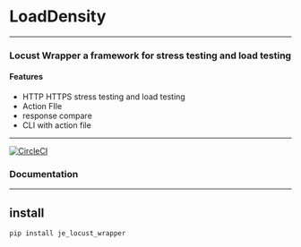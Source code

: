 # LoadDensity

---

### Locust Wrapper a framework for stress testing and load testing

#### Features
* HTTP HTTPS stress testing and load testing
* Action FIle
* response compare
* CLI with action file
---
[![CircleCI](https://circleci.com/gh/JE-Chen/JE_LocustWrapper/tree/main.svg?style=svg)](https://circleci.com/gh/JE-Chen/JE_LocustWrapper/tree/main)

### Documentation

---

## install 

```
pip install je_locust_wrapper
```
